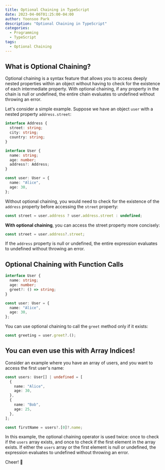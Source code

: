 ```yaml
---
title: Optional Chaining in TypeScript
date: 2023-04-06T01:25:00-04:00
author: Yoonsoo Park
description: "Optional Chaining in TypeScript"
categories:
  - Programming
  - TypeScript
tags:
  - Optional Chaining
---
```


## What is Optional Chaining?
Optional chaining is a syntax feature that allows you to access deeply nested properties within an object without having to check for the existence of each intermediate property. With optional chaining, if any property in the chain is null or undefined, the entire chain evaluates to undefined without throwing an error.

Let's consider a simple example. Suppose we have an object `user` with a nested property `address.street`:
```typescript
interface Address {
  street: string;
  city: string;
  country: string;
}

interface User {
  name: string;
  age: number;
  address?: Address;
}

const user: User = {
  name: "Alice",
  age: 30,
};
```

Without optional chaining, you would need to check for the existence of the `address` property before accessing the `street` property:

```typescript
const street = user.address ? user.address.street : undefined;
```

**With optional chaining**, you can access the street property more concisely:

```typescript
const street = user.address?.street;
```

If the `address` property is null or undefined, the entire expression evaluates to undefined without throwing an error.

## Optional Chaining with Function Calls

```typescript
interface User {
  name: string;
  age: number;
  greet?: () => string;
}

const user: User = {
  name: "Alice",
  age: 30,
};

```

You can use optional chaining to call the `greet` method only if it exists:

```typescript
const greeting = user.greet?.();
```

## You can even use this with Array Indices!
Consider an example where you have an array of users, and you want to access the first user's name:

```typescript
const users: User[] | undefined = [
  {
    name: "Alice",
    age: 30,
  },
  {
    name: "Bob",
    age: 25,
  },
];

const firstName = users?.[0]?.name;

```
In this example, the optional chaining operator is used twice: once to check if the `users` array exists, and once to check if the first element in the array exists. If either the `users` array or the first element is null or undefined, the expression evaluates to undefined without throwing an error.

Cheer! 🍺
